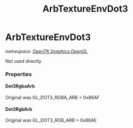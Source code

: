 ﻿---
title: ArbTextureEnvDot3
---

# ArbTextureEnvDot3
_namespace: [OpenTK.Graphics.OpenGL](N-OpenTK.Graphics.OpenGL.html)_

Not used directly.



### Properties

#### Dot3RgbaArb
Original was GL_DOT3_RGBA_ARB = 0x86AF
#### Dot3RgbArb
Original was GL_DOT3_RGB_ARB = 0x86AE

